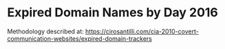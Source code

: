 # Expired Domain Names by Day 2016

Methodology described at: https://cirosantilli.com/cia-2010-covert-communication-websites/expired-domain-trackers